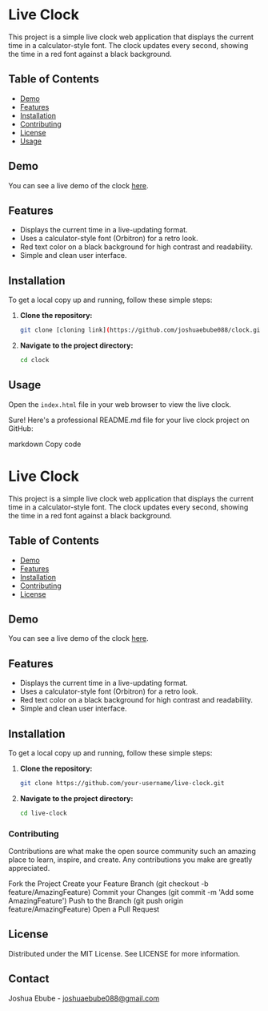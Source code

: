 # Live Clock

This project is a simple live clock web application that displays the current time in a calculator-style font. The clock updates every second, showing the time in a red font against a black background.

## Table of Contents

- [Demo](#demo)
- [Features](#features)
- [Installation](#installation)
- [Contributing](#contributing)
- [License](#license)
- [Usage](#usage)

## Demo

You can see a live demo of the clock [here](https://your-demo-link.com).

## Features

- Displays the current time in a live-updating format.
- Uses a calculator-style font (Orbitron) for a retro look.
- Red text color on a black background for high contrast and readability.
- Simple and clean user interface.

## Installation

To get a local copy up and running, follow these simple steps:

1. **Clone the repository:**
    ```sh
    git clone [cloning link](https://github.com/joshuaebube088/clock.git)
    ```

2. **Navigate to the project directory:**
    ```sh
    cd clock
    ```

## Usage

Open the `index.html` file in your web browser to view the live clock.

Sure! Here's a professional README.md file for your live clock project on GitHub:

markdown
Copy code
# Live Clock

This project is a simple live clock web application that displays the current time in a calculator-style font. The clock updates every second, showing the time in a red font against a black background.

## Table of Contents

- [Demo](#demo)
- [Features](#features)
- [Installation](#installation)
- [Contributing](#contributing)
- [License](#license)

## Demo

You can see a live demo of the clock [here](https://your-demo-link.com).

## Features

- Displays the current time in a live-updating format.
- Uses a calculator-style font (Orbitron) for a retro look.
- Red text color on a black background for high contrast and readability.
- Simple and clean user interface.

## Installation

To get a local copy up and running, follow these simple steps:

1. **Clone the repository:**
    ```sh
    git clone https://github.com/your-username/live-clock.git
    ```

2. **Navigate to the project directory:**
    ```sh
    cd live-clock
    ```
### Contributing
Contributions are what make the open source community such an amazing place to learn, inspire, and create. Any contributions you make are greatly appreciated.

Fork the Project
Create your Feature Branch (git checkout -b feature/AmazingFeature)
Commit your Changes (git commit -m 'Add some AmazingFeature')
Push to the Branch (git push origin feature/AmazingFeature)
Open a Pull Request

## License
Distributed under the MIT License. See LICENSE for more information.

## Contact
Joshua Ebube - joshuaebube088@gmail.com
